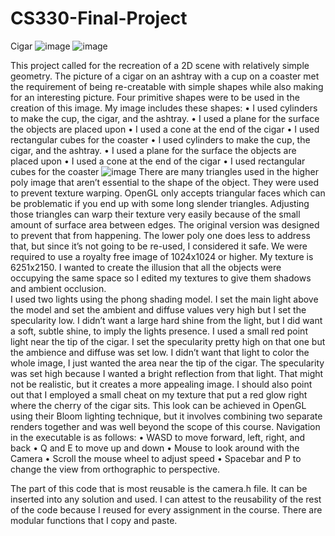 # CS330-Final-Project
Cigar
![image](https://user-images.githubusercontent.com/61409173/146706479-85d56e7e-c953-48d8-b6bb-7600e8f5ba75.png)
![image](https://user-images.githubusercontent.com/61409173/146706491-07f3bb1e-5507-42f7-9fa1-bf3b60058fa0.png)

This project called for the recreation of a 2D scene with relatively simple geometry.  The picture of a cigar on an ashtray with a cup on a coaster met the requirement of being re-creatable with simple shapes while also making for an interesting picture.
Four primitive shapes were to be used in the creation of this image.  My image includes these shapes:
•	I used cylinders to make the cup, the cigar, and the ashtray.
•	I used a plane for the surface the objects are placed upon
•	I used a cone at the end of the cigar
•	I used rectangular cubes for the coaster
•	I used cylinders to make the cup, the cigar, and the ashtray.
•	I used a plane for the surface the objects are placed upon
•	I used a cone at the end of the cigar
•	I used rectangular cubes for the coaster
![image](https://user-images.githubusercontent.com/61409173/146706429-b50262a6-5505-4a38-af53-c291d0d87c08.png)
There are many triangles used in the higher poly image that aren’t essential to the shape of the object.  They were used to prevent texture warping.  OpenGL only accepts triangular faces which can be problematic if you end up with some long slender triangles.  Adjusting those triangles can warp their texture very easily because of the small amount of surface area between edges.  The original version was designed to prevent that from happening.  The lower poly one does less to address that, but since it’s not going to be re-used, I considered it safe.
We were required to use a royalty free image of 1024x1024 or higher.  My texture is 6251x2150.  I wanted to create the illusion that all the objects were occupying the same space so I edited my textures to give them shadows and ambient occlusion.  
I used two lights using the phong shading model.  I set the main light above the model and set the ambient and diffuse values very high but I set the specularity low.  I didn’t want a large hard shine from the light, but I did want a soft, subtle shine, to imply the lights presence.  I used a small red point light near the tip of the cigar.  I set the specularity pretty high on that one but the ambience and diffuse was set low.  I didn’t want that light to color the whole image, I just wanted the area near the tip of the cigar.  The specularity was set high because I wanted a bright reflection from that light.  That might not be realistic, but it creates a more appealing image.  I should also point out that I employed a small cheat on my texture that put a red glow right where the cherry of the cigar sits.  This look can be achieved in OpenGL using their Bloom lighting technique, but it involves combining two separate renders together and was well beyond the scope of this course.
Navigation in the executable is as follows:
•	WASD to move forward, left, right, and back
•	Q and E to move up and down
•	Mouse to look around with the Camera
•	Scroll the mouse wheel to adjust speed
•	Spacebar and P to change the view from orthographic to perspective.

The part of this code that is most reusable is the camera.h file.  It can be inserted into any solution and used.  I can attest to the reusability of the rest of the code because I reused for every assignment in the course.  There are modular functions that I copy and paste.
